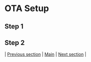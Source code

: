 # OTA Setup

## Step 1

## Step 2

| [Previous section](./03_FIRMWARE_AND_PARTITION_BUILD.md) | [Main](../README.md) | [Next section](./05_FLASH_FIRMWARE_OTA_UPDATE.md) |
